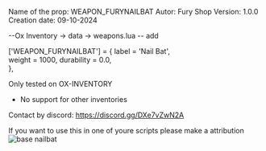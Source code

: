 Name of the prop: WEAPON_FURYNAILBAT
Autor: Fury Shop
Version: 1.0.0
Creation date: 09-10-2024

--Ox Inventory -> data -> weapons.lua
-- add


['WEAPON_FURYNAILBAT'] 	= 
	{ label = 'Nail Bat',    	
	weight = 1000,
	durability = 0.0,	
}, 
 
Only tested on OX-INVENTORY
- No support for other inventories

Contact by discord: https://discord.gg/DXe7vZwN2A


If you want to use this in one of youre scripts please make a attribution
![base nailbat](https://github.com/user-attachments/assets/153921b5-01c9-4cd9-8091-f941078c73bd)
